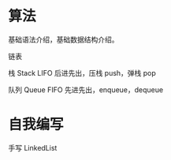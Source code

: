 # 算法

基础语法介绍，基础数据结构介绍。

链表

栈 Stack LIFO 后进先出，压栈 push，弹栈 pop

队列 Queue FIFO 先进先出，enqueue，dequeue

# 自我编写

手写 LinkedList

